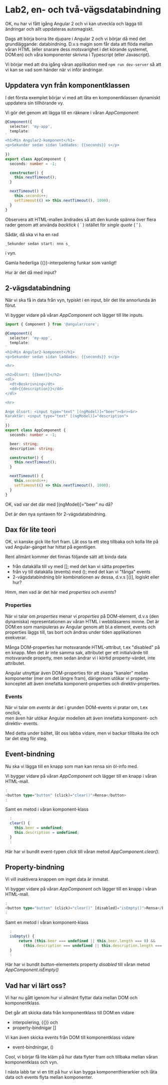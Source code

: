 Lab2, en- och två-vägsdatabindning
==================================

OK, nu har vi fått igång Angular 2 och vi kan utveckla och lägga till
ändringar och allt uppdateras automagiskt.

Dags att börja borra lite djupare i Angular 2 och vi börjar då med
det grundläggande: databindning. D.v.s magin som får data att flöda
mellan våran HTML (eller snarare dess motsvarighet i det körande
systemet, DOM:en) och våra komponenter skrivna i Typescript (eller
Javascript).

Vi börjar med att dra igång våran applikation med `npm run dev-server`
så att vi kan se vad som händer när vi inför ändringar.


Uppdatera vyn från komponentklassen
-----------------------------------

I det första exemplet börjar vi med att låta en komponentklassen
dynamiskt uppdatera sin tillhörande vy.

Vi gör det genom att lägga till en räknare i våran _AppComponent_:

```typescript
@Component({
  selector: 'my-app',
  template:
`
<h1>Min Angular2-komponent</h1>
<p>Sekunder sedan sidan laddades: {{seconds}} s</p>
`
})
export class AppComponent {
  seconds: number = -1;

  constructor() {
    this.nextTimeout();
  }

  nextTimeout() {
    this.seconds++;
    setTimeout(() => this.nextTimeout(), 1000);
  }
}
```

Observera att HTML-mallen ändrades så att den kunde spänna över flera rader
genom att använda _backtick_ ( ` ) istället för _single quote_ ( ' ).

Sådär, då ska vi ha en rad

    _Sekunder sedan start: nnn s_

i vyn.

Gamla hederliga {{}}-interpolering funkar som vanligt!

Hur är det då med input?

2-vägsdatabindning
------------------

När vi ska få in data från vyn, typiskt i en input, blir det lite annorlunda
än förut.

Vi bygger vidare på våran _AppComponent_ och lägger till lite inputs.

```typescript
import { Component } from '@angular/core';

@Component({
  selector: 'my-app',
  template:
`
<h1>Min Angular2-komponent</h1>
<p>Sekunder sedan sidan laddades: {{seconds}} s</p>

<hr>

<h2>Ölsort: {{beer}}</h2>
<dl>
  <dt>Beskrivning</dt>
  <dd>{{description}}</dd>
</dl>

<hr>

Ange ölsort: <input type="text" [(ngModel)]="beer"><br><br>
Karaktär: <input type="text" [(ngModel)]="description">
`
})
export class AppComponent {
  seconds: number = -1;

  beer: string;
  description: string;

  constructor() {
    this.nextTimeout();
  }

  nextTimeout() {
    this.seconds++;
    setTimeout(() => this.nextTimeout(), 1000);
  }
}
```

OK, vad var det där med \[\(ngModel\)\]="beer" nu då?

Det är den nya syntaxen för 2-vägsdatabindning.

Dax för lite teori
------------------

OK, vi kanske gick lite fort fram. Låt oss ta ett steg tillbaka och kolla lite
på vad Angular-gänget har hittat på egentligen.

Rent allmänt kommer det finnas följande sätt att binda data
- från datakälla till vy med \[<a property>\]; med det kan vi sätta properties
- från vy till datakälla (events) med (<an event>); med det kan vi "fånga" events
- 2-vägsdatabindning blir kombinationen av dessa, d.v.s \[\(\)\], logiskt eller hur?

Hmm, men vad är det här med _properties_ och _events_?

### Properties
När vi talar om _properties_ menar vi _properties_ på DOM-element, d.v.s
(den dynamiska) representationen av våran HTML i webbläsarens minne. Det är
DOM:en som manipuleras av Angular genom att bl.a element, events och properties
läggs till, tas bort och ändras under tiden applikationen exekverar.

Många DOM-properties har motsvarande HTML-attribut, t.ex "disabled" på en knapp.
Men det är inte samma sak, attributet ger ett initialvärde till motsvarande
property, men sedan ändrar vi i körtid property-värdet, inte attributet.

Angular utnyttjar även DOM-properties för att skapa "kanaler" mellan komponenter
(mer om det längre fram), därigenom utökar vi property-konceptet att även innefatta
komponent-properties och direktiv-properties.

### Events
När vi talar om _events_ är det i grunden DOM-events vi pratar om, t.ex onclick,  
men även här utökar Angular modellen att även innefatta komponent- och direktiv-
events.


Med detta under bältet, låt oss labba vidare, men vi backar tillbaka lite och
tar det steg för steg.

Event-bindning
--------------

Nu ska vi lägga till en knapp som man kan rensa sin öl-info med.

Vi bygger vidare på våran _AppComponent_ och lägger till en knapp i våran HTML-mall.

```typescript
:
<button type="button" (click)="clear()">Rensa</button>
:
```

Samt en metod i våran komponent-klass

```typescript
  :
  clear() {
    this.beer = undefined;
    this.description = undefined;
  }
  :
```

Här har vi bundit event-typen _click_ till våran metod _AppComponent.clear()_.

Property-bindning
-----------------
Vi vill inaktivera knappen om inget data är inmatat.

Vi bygger vidare på våran _AppComponent_ och lägger till en knapp i våran HTML-mall.

```typescript
:
<button type="button" (click)="clear()" [disabled]="isEmpty()">Rensa</button>
:
```

Samt en metod i våran komponent-klass

```typescript
  :
  isEmpty() {
      return (this.beer === undefined || this.beer.length === 0) &&
        (this.description === undefined || this.description.length === 0)
  }
  :
```

Här har vi bundit _button_-elementets property _disabled_ till våran metod
_AppComponent.isEmpty()_

Vad har vi lärt oss?
--------------------

Vi har nu gått igenom hur vi allmänt flyttar data mellan DOM och komponentklass.

Det går att skicka data från komponentklass till DOM:en vidare
- interpolering, {{}} och
- property-bindnigar \[\]

Vi kan även skicka events från DOM till komponentklass vidare
- event-bindningar, \(\)


Cool, vi börjar få lite kläm på hur data flyter fram och tillbaka mellan våran
komponentklass och vyn.

I nästa labb tar vi en titt på hur vi kan bygga komponenthierarkier och låta
data och events flyta mellan komponenter.
